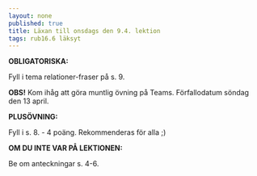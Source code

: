 ```yaml
---
layout: none
published: true
title: Läxan till onsdags den 9.4. lektion
tags: rub16.6 läksyt
---
```

**OBLIGATORISKA:**

Fyll i tema relationer-fraser på s. 9.


**OBS!** Kom ihåg att göra muntlig övning på Teams. Förfallodatum söndag den 13 april.

**PLUSÖVNING:**

Fyll i s. 8. - 4 poäng. Rekommenderas för alla ;)

**OM DU INTE VAR PÅ LEKTIONEN:**

Be om anteckningar s. 4-6.


